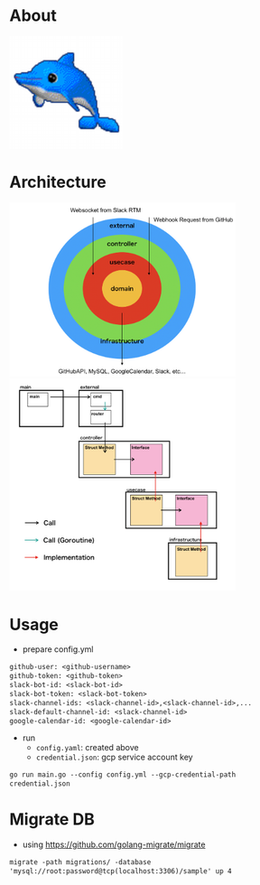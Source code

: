 # About

<img src="https://github.com/ShotaKitazawa/gh-assigner/blob/images/kairu.png" width="200px">

# Architecture

<img src="https://github.com/ShotaKitazawa/gh-assigner/blob/images/architecture01.png" width="400px">

<img src="https://github.com/ShotaKitazawa/gh-assigner/blob/images/architecture02.png" width="400px">

# Usage

* prepare config.yml

```
github-user: <github-username>
github-token: <github-token>
slack-bot-id: <slack-bot-id>
slack-bot-token: <slack-bot-token>
slack-channel-ids: <slack-channel-id>,<slack-channel-id>,...
slack-default-channel-id: <slack-channel-id>
google-calendar-id: <google-calendar-id>
```

* run
    * `config.yaml`: created above
    * `credential.json`: gcp service account key

```
go run main.go --config config.yml --gcp-credential-path credential.json
```

# Migrate DB

* using https://github.com/golang-migrate/migrate
```
migrate -path migrations/ -database 'mysql://root:password@tcp(localhost:3306)/sample' up 4
```
